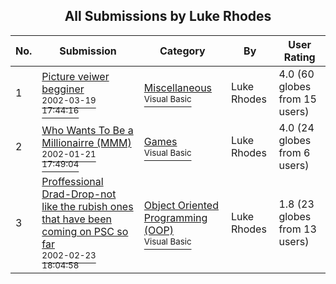 ﻿<div align="center">

## All Submissions by Luke Rhodes

</div>

No.  | Submission | Category | By   | User Rating
---- | ---------- | -------- | ---- | -----------
1 | [Picture veiwer begginer<br /><sup>2002-03-19 17:44:16</sup>](https://github.com/Planet-Source-Code/luke-rhodes-picture-veiwer-begginer__1-32838) | [Miscellaneous<br /><sup>Visual Basic</sup>](../ByCategory/miscellaneous__1-1.md) | Luke Rhodes | 4.0 (60 globes from 15 users)
2 | [Who Wants To Be a Millionairre \(MMM\)<br /><sup>2002-01-21 17:49:04</sup>](https://github.com/Planet-Source-Code/luke-rhodes-who-wants-to-be-a-millionairre-mmm__1-31033) | [Games<br /><sup>Visual Basic</sup>](../ByCategory/games__1-38.md) | Luke Rhodes | 4.0 (24 globes from 6 users)
3 | [Proffessional Drad\-Drop\-not like the rubish ones that have been coming on PSC so far<br /><sup>2002-02-23 18:04:58</sup>](https://github.com/Planet-Source-Code/luke-rhodes-proffessional-drad-drop-not-like-the-rubish-ones-that-have-been-coming-on-psc-__1-32057) | [Object Oriented Programming \(OOP\)<br /><sup>Visual Basic</sup>](../ByCategory/object-oriented-programming-oop__1-47.md) | Luke Rhodes | 1.8 (23 globes from 13 users)
